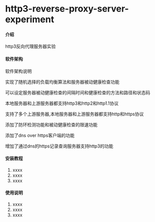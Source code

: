 # http3-reverse-proxy-server-experiment

#### 介绍

http3反向代理服务器实验

#### 软件架构

软件架构说明

实现了随机选择的负载均衡算法和服务器被动健康检查功能

可以设定服务器被动健康检查的间隔时间和健康检查的方法和路径和状态码

本地服务器和上游服务器都支持http3和http2和http1.1协议

支持了多个上游服务器,本地服务器和上游服务器都支持http和https协议

添加了防环检测功能和被动健康检查的限速功能

添加了dns over https客户端的功能

增加了通过dns的https记录查询服务器支持http3的功能

#### 安装教程

1. xxxx
2. xxxx
3. xxxx

#### 使用说明

1. xxxx
2. xxxx
3. xxxx

